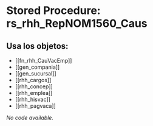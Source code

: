 # Stored Procedure: rs_rhh_RepNOM1560_Caus

## Usa los objetos:
- [[fn_rhh_CauVacEmp]]
- [[gen_compania]]
- [[gen_sucursal]]
- [[rhh_cargos]]
- [[rhh_concep]]
- [[rhh_emplea]]
- [[rhh_hisvac]]
- [[rhh_pagvaca]]

*No code available.*

